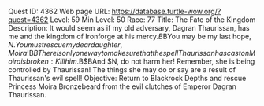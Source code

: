 Quest ID: 4362
Web page URL: https://database.turtle-wow.org/?quest=4362
Level: 59
Min Level: 50
Race: 77
Title: The Fate of the Kingdom
Description: It would seem as if my old adversary, Dagran Thaurissan, has me and the kingdom of Ironforge at his mercy.$B$BYou may be my last hope, $N. You must rescue my dear daughter, Moira!$B$BThere is only one way to make sure that the spell Thaurissan has cast on Moira is broken: Kill him.$B$BAnd $N, do not harm her! Remember, she is being controlled by Thaurissan! The things she may do or say are a result of Thaurissan's evil spell!
Objective: Return to Blackrock Depths and rescue Princess Moira Bronzebeard from the evil clutches of Emperor Dagran Thaurissan.
